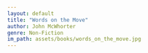 ```yaml
---
layout: default
title: "Words on the Move"
author: John McWhorter
genre: Non-Fiction
im_path: assets/books/words_on_the_move.jpg
---
```

